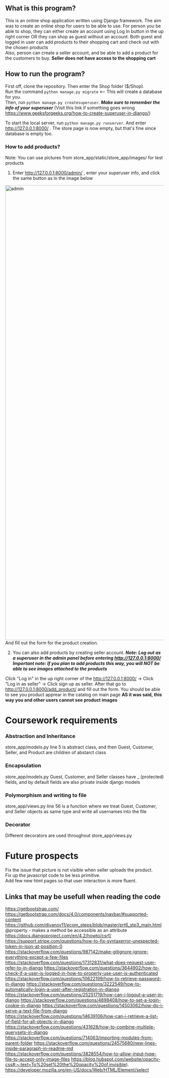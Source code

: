 ## What is this program?
This is an online shop application written using Django framework. The aim was to create an online shop for users to be able to use.
 For person you be able to shop, they can either create an account using Log In button in the up right corner OR they can shop as guest without an account. 
 Both guest and logged in user can add products to their shopping cart and check out with the chosen products  
Also, person can create a seller account, and be able to add a product for the customers to buy. **Seller does not have access to the shopping cart**

## How to run the program?
First off, clone the repository. Then enter the Shop folder ($/Shop).  
Run the command `python manage.py migrate` <-- This will create a database for you.  
Then, run `python manage.py createsuperuser`. ***Make sure to remember the info of your superuser*** (Visit this link if something goes wrong https://www.geeksforgeeks.org/how-to-create-superuser-in-django/)    

To start the local server, run `python manage.py runserver`. And enter http://127.0.0.1:8000/ . The store page is now empty, but that's fine since database is empty too.

### How to add products?
Note: You can use pictures from store_app/static/store_app/images/ for test products  
1) Enter http://127.0.0.1:8000/admin/ , enter your superuser info, and click the same button as in the image below
<img width="1440" alt="admin" src="https://github.com/shadow2098/Shop/assets/93429735/21c1159a-85a4-435e-a55b-f0cfa1ab2cd2">
And fill out the form for the product creation.    
  
2) You can also add products by creating seller account. ***Note: Log out as a superuser in the admin panel before entering http://127.0.0.1:8000/***  
***Important note: If you plan to add products this way, you will NOT be able to see images attached to the products***

Click "Log in" in the up right corner of the http://127.0.0.1:8000/ -> Click "Log in as seller" -> Click sign up as seller. After that go to http://127.0.0.1:8000/add_product/ and fill out the form. You should be able to see you product apprear in the catalog on main page **AS it was said, this way you and other users cannot see product images**


# Coursework requirements

### Abstraction and Inheritance
store_app/models.py line 5 is abstract class, and then Guest, Customer, Seller, and Product are children of abstarct class

### Encapsulation
store_app/models.py Guest, Customer, and Seller classes have _ (protected) fields, and by default fields are also private inside django models

### Polymorphism and writing to file
store_app/views.py line 56 is a function where we treat Guest, Customer, and Seller objects as same type and write all usernames into the file

### Decorator
Different decorators are used throughout store_app/views.py

# Future prospects
Fix the issue that picture is not visible when seller uploads the product.  
Fix up the javascript code to be less primitive.  
Add few new html pages so that user interaction is more fluent.

## Links that may be usefull when reading the code
https://getbootstrap.com/
https://getbootstrap.com/docs/4.0/components/navbar/#supported-content
https://github.com/divanov11/ecom_steps/blob/master/prt6_stp3_main.html
@property - makes a method be accessible as an attribute
https://docs.djangoproject.com/en/4.2/howto/csrf/
https://support.stripe.com/questions/how-to-fix-syntaxerror-unexpected-token-in-json-at-position-0
https://stackoverflow.com/questions/987142/make-gitignore-ignore-everything-except-a-few-files
https://stackoverflow.com/questions/17312831/what-does-request-user-refer-to-in-django
https://stackoverflow.com/questions/3644902/how-to-check-if-a-user-is-logged-in-how-to-properly-use-user-is-authenticated
https://stackoverflow.com/questions/10622199/how-to-retrieve-password-in-django
https://stackoverflow.com/questions/3222549/how-to-automatically-login-a-user-after-registration-in-django
https://stackoverflow.com/questions/25251719/how-can-i-logout-a-user-in-django
https://stackoverflow.com/questions/4898408/how-to-set-a-login-cookie-in-django
https://stackoverflow.com/questions/14503062/how-do-i-serve-a-text-file-from-django
https://stackoverflow.com/questions/14639106/how-can-i-retrieve-a-list-of-field-for-all-objects-in-django
https://stackoverflow.com/questions/431628/how-to-combine-multiple-querysets-in-django
https://stackoverflow.com/questions/714063/importing-modules-from-parent-folder
https://stackoverflow.com/questions/24575680/new-lines-inside-paragraph-in-readme-md
https://stackoverflow.com/questions/3828554/how-to-allow-input-type-file-to-accept-only-image-files
https://blog.hubspot.com/website/opacity-css#:~:text=To%20set%20the%20opacity%20of,invisible).
https://developer.mozilla.org/en-US/docs/Web/HTML/Element/select

